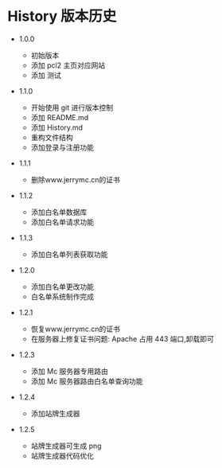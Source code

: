 # History 版本历史

-   1.0.0

    -   初始版本
    -   添加 pcl2 主页对应网站
    -   添加 测试

-   1.1.0

    -   开始使用 git 进行版本控制
    -   添加 README.md
    -   添加 History.md
    -   重构文件结构
    -   添加登录与注册功能

-   1.1.1

    -   删除www.jerrymc.cn的证书

-   1.1.2

    -   添加白名单数据库
    -   添加白名单请求功能

-   1.1.3

    -   添加白名单列表获取功能

-   1.2.0

    -   添加白名单更改功能
    -   白名单系统制作完成

-   1.2.1

    -   恢复www.jerrymc.cn的证书
    -   在服务器上修复证书问题: Apache 占用 443 端口,卸载即可

-   1.2.3

    -   添加 Mc 服务器专用路由
    -   添加 Mc 服务器路由白名单查询功能

-   1.2.4

    -   添加站牌生成器

-   1.2.5
    -   站牌生成器可生成 png
    -   站牌生成器代码优化
